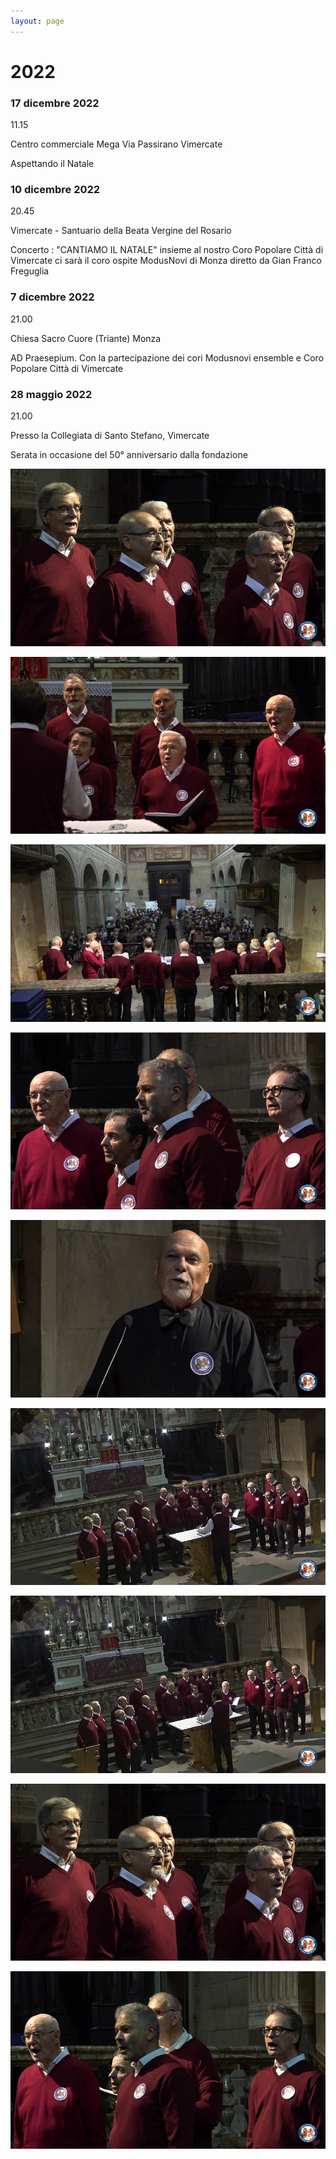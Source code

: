 ```yaml
---
layout: page
---
```


# 2022

### 17 dicembre 2022

11.15

Centro commerciale Mega Via Passirano Vimercate

Aspettando il Natale

### 10 dicembre 2022

20.45

Vimercate - Santuario della Beata Vergine del Rosario

Concerto : "CANTIAMO IL NATALE" insieme al nostro Coro Popolare Città di Vimercate ci sarà il coro ospite ModusNovi di Monza diretto da Gian Franco Freguglia

### 7 dicembre 2022

21.00

Chiesa Sacro Cuore (Triante) Monza

AD Praesepium. Con la partecipazione dei cori Modusnovi ensemble e Coro Popolare Città di Vimercate

### 28 maggio 2022

21.00

Presso la Collegiata di Santo Stefano, Vimercate

Serata in occasione del 50° anniversario dalla fondazione

![image0007.jpeg](2022/image0007.jpeg)

![image0008.jpeg](2022/image0008.jpeg)

![image0009.jpeg](2022/image0009.jpeg)

![image0010.jpeg](2022/image0010.jpeg)

![image0011.jpeg](2022/image0011.jpeg)

![image0012.jpeg](2022/image0012.jpeg)

![image0013.jpeg](2022/image0013.jpeg)

![image0007.jpeg](2022/image0007.jpeg)

![image0015.jpeg](2022/image0015.jpeg)

